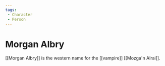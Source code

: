 ```yaml
---
tags:
 - Character
 - Person
---
```


# Morgan Albry

[[Morgan Albry]] is the western name for the [[vampire]] [[Mozga'n Alrai]].